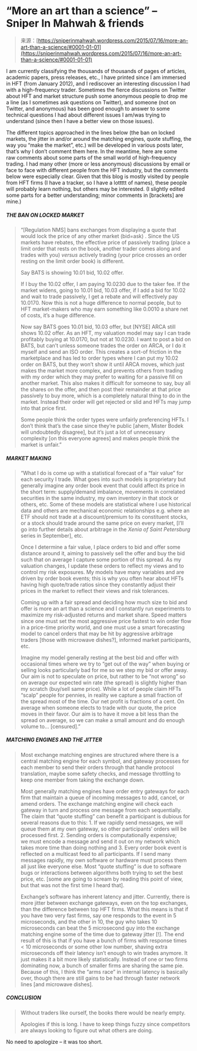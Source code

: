 <!--yml
category: 未分类
date: 2024-05-18 14:14:08
-->

# “More an art than a science” – Sniper In Mahwah & friends

> 来源：[https://sniperinmahwah.wordpress.com/2015/07/16/more-an-art-than-a-science/#0001-01-01](https://sniperinmahwah.wordpress.com/2015/07/16/more-an-art-than-a-science/#0001-01-01)

I am currently classifying the thousands of thousands of pages of articles, academic papers, press releases, etc., I have printed since I am immersed in HFT (from January 2012), and I rediscover an interesting discussion I had with a high-frequency trader. Sometimes the fierce discussions on Twitter about HFT and market structure push some anonymous people to drop me a line (as I sometimes ask questions on Twitter), and someone (not on Twitter, and anonymous) has been good enough to answer to some technical questions I had about different issues I am/was trying to understand (since then I have a better view on those issues).

The different topics approached in the lines below (the ban on locked markets, the jitter in and/or around the matching engines, quote stuffing, the way you “make the market”, etc.) will be developed in various posts later, that’s why I don’t comment them here. In the meantime, here are some raw comments about some parts of the small world of high-frequency trading. I had many other (more or less anonymous) discussions by email or face to face with different people from the HFT industry, but the comments below were especially clear. Given that this blog is mostly visited by people from HFT firms (I have a tracker, so I have a lottttt of names), these people will probably learn nothing, but others may be interested. (I slightly edited some parts for a better understanding; minor comments in [brackets] are mine.)

##### THE BAN ON LOCKED MARKET

> “[Regulation NMS] bans exchanges from displaying a quote that would lock the price of any other market (bid=ask) . Since the US markets have rebates, the effective price of passively trading (place a limit order that rests on the book, another trader comes along and trades with you) *versus* actively trading (your price crosses an order resting on the limit order book) is different.
> 
> Say BATS is showing 10.01 bid, 10.02 offer.
> 
> If I buy the 10.02 offer, I am paying 10.0230 due to the taker fee. If the market widens, going to 10.01 bid, 10.03 offer, if I add a bid for 10.02 and wait to trade passively, I get a rebate and will effectively pay 10.0170\. Now this is not a huge difference to normal people, but to HFT market-makers who may earn something like 0.0010 a share net of costs, it’s a huge difference.
> 
> Now say BATS goes 10.01 bid, 10.03 offer, but [NYSE] ARCA still shows 10.02 offer. As an HFT, my valuation model may say I can trade profitably buying at 10.0170, but not at 10.0230\. I want to post a bid on BATS, but can’t unless someone trades the order on ARCA, or I do it myself and send an ISO order. This creates a sort-of friction in the marketplace and has led to order types where I can put my 10.02 order on BATS, but they won’t show it until ARCA moves, which just makes the market more complex, and prevents others from trading with my order which they may prefer to waiting for a passive fill on another market. This also makes it difficult for someone to say, buy all the shares on the offer, and then post their remainder at that price passively to buy more, which is a completely natural thing to do in the market. Instead their order will get rejected or slid and HFTs may jump into that price first.
> 
> Some people think the order types were unfairly preferencing HFTs. I don’t think that’s the case since they’re public [ahem, Mister Bodek will undoubtedly disagree], but it’s just a lot of unnecessary complexity [on this everyone agrees] and makes people think the market is unfair.”

##### MARKET MAKING

> “What I do is come up with a statistical forecast of a “fair value” for each security I trade. What goes into such models is proprietary but generally imagine any order book event that could affect its price in the short term: supply/demand imbalance, movements in correlated securities in the same industry, my own inventory in that stock or others, etc. Some of these models are statistical where I use historical data and others are mechanical economic relationships e.g. where an ETF should not trade at a discount/premium to its constituent stocks, or a stock should trade around the same price on every market, [I’ll go into further details about arbitrage in the *Xenia of Saint Petersburg* series in September], etc.
> 
> Once I determine a fair value, I place orders to bid and offer some distance around it, aiming to passively sell the offer and buy the bid such that on average I capture some portion of this spread. As my valuation changes, I update these orders to reflect my views and to control my risk exposures. My models have many variables and are driven by order book events; this is why you often hear about HFTs having high quote/trade ratios since they constantly adjust their prices in the market to reflect their views and risk tolerances.
> 
> Coming up with a fair spread and deciding how much size to bid and offer is more an art than a science and I constantly run experiments to maximize my risk-adjusted returns and market share. Speed matters since one must set the most aggressive price fastest to win order flow in a price-time priority world, and one must use a smart forecasting model to cancel orders that may be hit by aggressive arbitrage traders [those with microwave dishes?], informed market participants, etc.
> 
> Imagine my model generally resting at the best bid and offer with occasional times where we try to “get out of the way” when buying or selling looks particularly bad for me so we step my bid or offer away. Our aim is not to speculate on price, but rather to be “not wrong” so on average our expected win rate (the spread) is slightly higher than my scratch (buy/sell same price). While a lot of people claim HFTs “scalp” people for pennies, in reality we capture a small fraction of the spread most of the time. Our net profit is fractions of a cent. On average when someone elects to trade with our quote, the price moves in their favor. Our aim is to have it move a bit less than the spread on average, so we can make a small amount and do enough volume to… [censured].”

##### MATCHING ENGINES AND THE JITTER

> Most exchange matching engines are structured where there is a central matching engine for each symbol, and gateway processes for each member to send their orders through that handle protocol translation, maybe some safety checks, and message throttling to keep one member from taking the exchange down.
> 
> Most generally matching engines have order entry gateways for each firm that maintain a queue of incoming messages to add, cancel, or amend orders. The exchange matching engine will check each gateway in turn and process one message from each sequentially. The claim that “quote stuffing” can benefit a participant is dubious for several reasons due to this: 1. If we rapidly send messages, we will queue them at my own gateway, so other participants’ orders will be processed first. 2. Sending orders is computationally expensive; we must encode a message and send it out on my network which takes more time than doing nothing and 3. Every order book event is reflected on a multicast feed to all participants. If I send many messages rapidly, my own software or hardware must process them all just like everyone else. Most “quote stuffing” is due to software bugs or interactions between algorithms both trying to set the best price, etc. [some are going to scream by reading this point of view, but that was not the first time I heard that].
> 
> Exchange’s software has inherent latency and jitter. Currently, there is more jitter between exchange gateways, even on the top exchanges, than the difference between top HFT firms. What this means is that if you have two very fast firms, say one responds to the event in 5 microseconds, and the other in 10, the guy who takes 10 microseconds can beat the 5 microsecond guy into the exchange matching engine some of the time due to gateway jitter [!]. The end result of this is that if you have a bunch of firms with response times < 10 microseconds or some other low number, shaving extra microseconds off their latency isn’t enough to win trades anymore. It just makes it a bit more likely statistically. Instead of one or two firms dominating now, a bunch of smaller firms are sharing the same pie. Because of this, I think the “arms race” in internal latency is basically over, though there are still gains to be had through faster network lines [and microwave dishes].

##### CONCLUSION

> Without traders like ourself, the books there would be nearly empty.
> 
> Apologies if this is long. I have to keep things fuzzy since competitors are always looking to figure out what others are doing.

No need to apologize – it was too short.